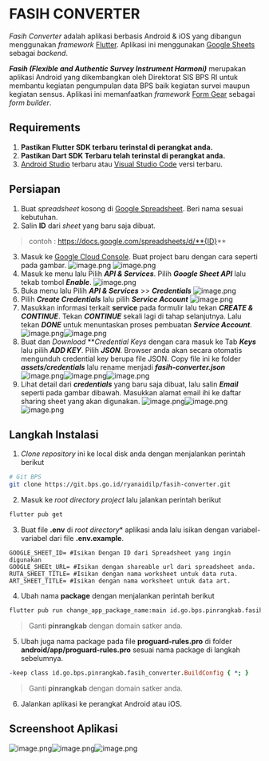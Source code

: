 # FASIH CONVERTER

*Fasih Converter* adalah aplikasi berbasis Android & iOS yang dibangun menggunakan *framework* [Flutter](https://flutter.dev).
Aplikasi ini menggunakan [Google Sheets](https://docs.google.com) sebagai *backend*.

***Fasih (Flexible and Authentic Survey Instrument Harmoni)*** merupakan aplikasi Android yang dikembangkan oleh Direktorat SIS BPS RI untuk membantu kegiatan pengumpulan data BPS baik kegiatan survei maupun kegiatan sensus.
Aplikasi ini memanfaatkan *framework* [Form Gear](https://github.com/AdityaSetyadi/form-gear) sebagai *form builder*. 

## Requirements
1. **Pastikan Flutter SDK terbaru terinstal di perangkat anda.**
2. **Pastikan Dart SDK Terbaru telah terinstal di perangkat anda.**
3. [Android Studio](https://developer.android.com/studio) terbaru atau [Visual Studio Code](https://code.visualstudio.com/download) versi terbaru.

## Persiapan
1. Buat *spreadsheet* kosong di [Google Spreadsheet](https://docs.google.com). Beri nama sesuai kebutuhan.
2. Salin **ID** dari *sheet* yang baru saja dibuat.
> contoh : https://docs.google.com/spreadsheets/d/**{ID}**
3. Masuk ke [Google Cloud Console](https://console.cloud.google.com/). Buat project baru dengan cara seperti pada gambar. 
![image.png](./screenshoots/create_project_gcp.png) ![image.png](./screenshoots/create_project_gcp_2.png)
4. Masuk ke menu lalu Pilih ***API & Services***. Pilih ***Google Sheet API*** lalu tekab tombol ***Enable***.
![image.png](./screenshoots/create_project_gcp_3.png)
5. Buka menu lalu Pilih ***API & Services*** >> ***Credentials***
![image.png](./screenshoots/credential_menu.png)
6. Pilih ***Create Credentials*** lalu pilih ***Service Account***
![image.png](./screenshoots/create_credential.png)
7. Masukkan informasi terkait **service** pada formulir lalu tekan ***CREATE & CONTINUE***. Tekan ***CONTINUE*** sekali lagi di tahap selanjutnya. Lalu tekan ***DONE*** untuk menuntaskan proses pembuatan ***Service Account***.
![image.png](./screenshoots/create_credential_1.png)![image.png](./screenshoots/create_credential_2.png)
8. Buat dan *Download* ***Credential Keys* dengan cara masuk ke Tab ***Keys*** lalu pilih ***ADD KEY***. Pilih ***JSON***. Browser anda akan secara otomatis mengunduh credential key berupa file JSON. Copy file ini ke folder ***assets/credentials*** lalu rename menjadi ***fasih-converter.json***
![image.png](./screenshoots/create_keys.png)![image.png](./screenshoots/create_keys_2.png)![image.png](./screenshoots/create_keys_3.png)
9. Lihat detail dari ***credentials*** yang baru saja dibuat, lalu salin ***Email*** seperti pada gambar dibawah. Masukkan alamat email ihi ke daftar sharing sheet yang akan digunakan.
![image.png](./screenshoots/service_email.png)![image.png](./screenshoots/share_sheet.png)![image.png](./screenshoots/share_sheet_2.png)

## Langkah Instalasi
1. *Clone repository* ini ke local disk anda dengan menjalankan perintah berikut
```bash
# Git BPS
git clone https://git.bps.go.id/ryanaidilp/fasih-converter.git
```
2. Masuk ke *root directory project* lalu jalankan perintah berikut
```bash
flutter pub get
```
3. Buat file **.env** di *root directory** aplikasi anda lalu isikan dengan variabel-variabel dari file **.env.example**.
```env
GOOGLE_SHEET_ID= #Isikan Dengan ID dari Spreadsheet yang ingin digunakan
GOOGLE_SHEEt_URL= #Isikan dengan shareable url dari spreadsheet anda.
RUTA_SHEET_TITLE= #Isikan dengan nama worksheet untuk data ruta.
ART_SHEET_TITLE= #Isikan dengan nama worksheet untuk data art.
```
4. Ubah nama **package** dengan menjalankan perintah berikut
```bash
flutter pub run change_app_package_name:main id.go.bps.pinrangkab.fasih_converter
```
>Ganti **pinrangkab** dengan domain satker anda.
5. Ubah juga nama package pada file **proguard-rules.pro** di folder **android/app/proguard-rules.pro** sesuai nama package di langkah sebelumnya.
```pro
-keep class id.go.bps.pinrangkab.fasih_converter.BuildConfig { *; }
```
>Ganti **pinrangkab** dengan domain satker anda.
6. Jalankan aplikasi ke perangkat Android atau iOS.

## Screenshoot Aplikasi
![image.png](./screenshoots/ss_app_2.PNG)![image.png](./screenshoots/ss_app_1.PNG)![image.png](./screenshoots/ss_app_3.PNG)
